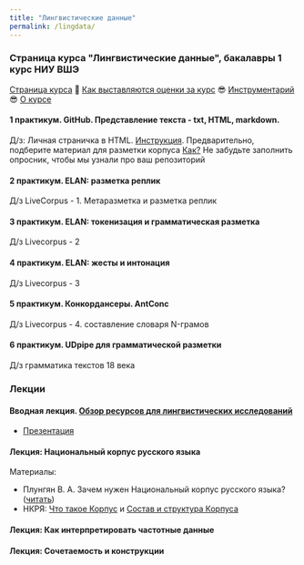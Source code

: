```yaml
---
title: "Лингвистические данные"
permalink: /lingdata/
---
```



### Страница курса "Лингвистические данные", бакалавры 1 курс НИУ ВШЭ

<a href="https://olesar.github.io/lingdata">Страница курса</a> &#129303; <a href="">Как выставляются оценки за курс</a> &#128526; <a href="about-tools.md">Инструментарий</a> &#128526; <a href="about.md">О курсе</a> 

#### 1 практикум. GitHub. Представление текста - txt, HTML, markdown. 

Д/з: Личная страничка в HTML. [Инструкция](hw1-html.md).
Предварительно, подберите материал для разметки корпуса [Как?](https://github.com/olesar/lingdata/blob/gh-pages/livecorpus-intro.md)
Не забудьте заполнить опросник, чтобы мы узнали про ваш репозиторий

#### 2 практикум. ELAN: разметка реплик
Д/з LiveCorpus - 1. Метаразметка и разметка реплик  

#### 3 практикум. ELAN: токенизация и грамматическая разметка
Д/з Livecorpus - 2

#### 4 практикум. ELAN: жесты и интонация
Д/з Livecorpus - 3

#### 5 практикум. Конкордансеры. AntConc
Д/з Livecorpus - 4. составление словаря N-грамов  

#### 6 практикум. UDpipe для грамматической разметки
Д/з грамматика текстов 18 века   

<!-- 

#### <a href="">Экзамен</a>. Защита группового проекта по лингвистическим ресурсам (в конце 1 модуля)

#### Веб-корпуса (SketchEngine и Skell, Arraneum). Коллокации. Совместная встречаемость  

#### Разметка в специализированных корпусах (поэтический, мультимедийный, диалектный и т.д.) 

#### Анализ корпусных данных. Работа с таблицами. Сортировки, текстовые функции, фильтры, сводные таблицы  

[Д/з](https): Корпусное мини-исследование   

#### Работа со словарями. Совмещение информации из нескольких источников</a>
[Задание для самоподготовки](https): Добавление информации из электронных словарей и баз данных

#### Контрольная работа. <a href=""></a>  

Д/з: <a href="">Корпусное мини-исследование - 2</a>.

#### Контрольная работа. <a href="">Итоговая сдача материалов LiveCorpus. Оценка качества разметки корпуса</a>  
-->

### Лекции

#### Вводная лекция. <a href="1LingResources.pdf">Обзор ресурсов для лингвистических исследований</a>    
* [Презентация](1LingResources.pdf)

#### Лекция: Национальный корпус русского языка
Материалы:  
* Плунгян В. А. Зачем нужен Национальный корпус русского языка? (<a href="">читать</a>)  
* НКРЯ: <a href="http://ruscorpora.ru/new/corpora-intro.html">Что такое Корпус</a> и <a href="http://ruscorpora.ru/new/corpora-structure.html">Состав и структура Корпуса</a> 

#### Лекция: Как интерпретировать частотные данные    

#### Лекция: Сочетаемость и конструкции


